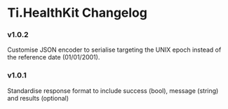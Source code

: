 # Ti.HealthKit Changelog

### v1.0.2
Customise JSON encoder to serialise targeting the UNIX epoch instead of the reference date (01/01/2001).

### v1.0.1
Standardise response format to include success (bool), message (string) and results (optional)